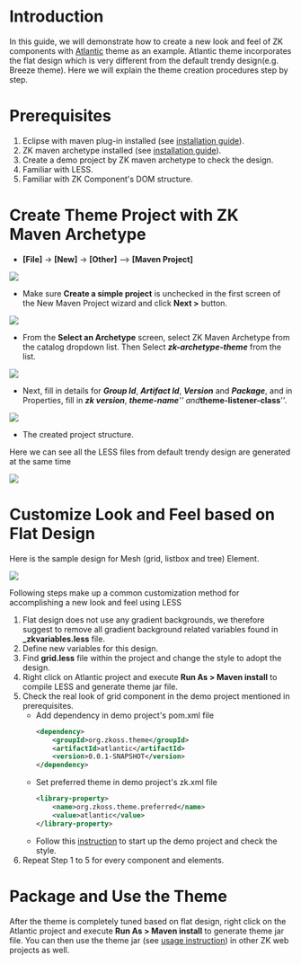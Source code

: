 # Introduction

In this guide, we will demonstrate how to create a new look and feel of
ZK components with [Atlantic](http://github.com/zkoss/atlantic) theme as
an example. Atlantic theme incorporates the flat design which is very
different from the default trendy design(e.g. Breeze theme). Here we
will explain the theme creation procedures step by step.

# Prerequisites

1.  Eclipse with maven plug-in installed (see [ installation
    guide](ZK_Installation_Guide/Quick_Start/Create_and_Run_Your_First_ZK_Application_with_Eclipse_and_Maven)).
2.  ZK maven archetype installed (see [ installation
    guide](ZK_Installation_Guide/Quick_Start/Create_and_Run_Your_First_ZK_Application_with_Eclipse_and_Maven#Add_ZK_Maven_Archetype)).
3.  Create a demo project by ZK maven archetype to check the design.
4.  Familiar with LESS.
5.  Familiar with ZK Component's DOM structure.

# Create Theme Project with ZK Maven Archetype

- **\[File\]** -\> **\[New\]** -\> **\[Other\]** --\> **\[Maven
  Project\]**

  
![](images/ZK_Installation_Guide_Quick_Start_Maven_New_project-01.png)

- Make sure **Create a simple project** is unchecked in the first screen
  of the New Maven Project wizard and click **Next \>** button.

  
![](images/ZK_Installation_Guide_Maven_Archetype_step1.png)

- From the **Select an Archetype** screen, select ZK Maven Archetype
  from the catalog dropdown list. Then Select ***zk-archetype-theme***
  from the list.

  
![](images/styleguide-newtheme1.png)

- Next, fill in details for ***Group Id***, ***Artifact Id***,
  ***Version*** and ***Package***, and in Properties, fill in ***zk
  version***, ***theme-name**'' and***theme-listener-class**''.

  
![](images/styleguide-newtheme2.png)

- The created project structure.

  
Here we can see all the LESS files from default trendy design are
generated at the same time

![](images/styleguide-newtheme3.png)

# Customize Look and Feel based on Flat Design

Here is the sample design for Mesh (grid, listbox and tree) Element.

![](images/styleguide-newtheme4.png)

Following steps make up a common customization method for accomplishing
a new look and feel using LESS

1.  Flat design does not use any gradient backgrounds, we therefore
    suggest to remove all gradient background related variables found in
    **\_zkvariables.less** file.
2.  Define new variables for this design.
3.  Find **grid.less** file within the project and change the style to
    adopt the design.
4.  Right click on Atlantic project and execute **Run As \> Maven
    install** to compile LESS and generate theme jar file.
5.  Check the real look of grid component in the demo project mentioned
    in prerequisites.
    - Add dependency in demo project's pom.xml file
      ``` xml
      <dependency>
          <groupId>org.zkoss.theme</groupId>
          <artifactId>atlantic</artifactId>
          <version>0.0.1-SNAPSHOT</version>
      </dependency>
      ```
    - Set preferred theme in demo project's zk.xml file
      ``` xml
      <library-property>
          <name>org.zkoss.theme.preferred</name>
          <value>atlantic</value>
      </library-property>
      ```
    - Follow this [
      instruction](ZK_Installation_Guide/Quick_Start/Create_and_Run_Your_First_ZK_Application_with_Eclipse_and_Maven#Run_the_application)
      to start up the demo project and check the style.
6.  Repeat Step 1 to 5 for every component and elements.

# Package and Use the Theme

After the theme is completely tuned based on flat design, right click on
the Atlantic project and execute **Run As \> Maven install** to generate
theme jar file. You can then use the theme jar (see [ usage
instruction](ZK_Developer's_Reference/Theming_and_Styling/ZK_Official_Themes#Installation))
in other ZK web projects as well.


